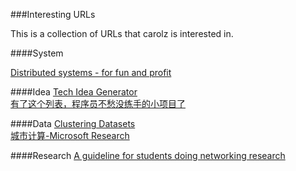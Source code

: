 ###Interesting URLs

This is a collection of URLs that carolz is interested in.

####System

[Distributed systems - for fun and profit](http://book.mixu.net/distsys/)  

####Idea
[Tech Idea Generator](http://bwasti.com/techideas)  
[有了这个列表，程序员不愁没练手的小项目了](http://blog.jobbole.com/49762/)  

####Data
[Clustering Datasets](http://cs.joensuu.fi/sipu/datasets/)  
[城市计算-Microsoft Research](http://research.microsoft.com/apps/mobile/showpage.aspx?page=/en-US/projects/urbancomputing/cn.aspx)

####Research
[A guideline for students doing networking research](http://cs.nju.edu.cn/lwz/swim/guide.html)
